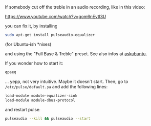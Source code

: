 If somebody cut off the treble in an audio recording, like in this video:

https://www.youtube.com/watch?v=gom6nEvtl3U

you can fix it, by installing

```bash
sudo apt-get install pulseaudio-equalizer
```

(for Ubuntu-ish \*nixes)

and using the "Full Base & Treble" preset. See also infos at [askubuntu](https://askubuntu.com/a/98).

If you wonder how to start it:

```bash
qpaeq
```

... yepp, not very intuitive. Maybe it doesn't start. Then, go to `/etc/pulse/default.pa` and add the following lines:

```bash
load-module module-equalizer-sink
load-module module-dbus-protocol
```

and restart pulse:

```bash
pulseaudio --kill && pulseaudio --start
```
